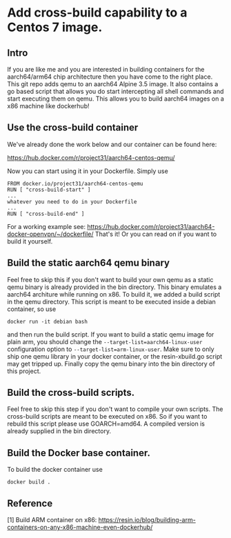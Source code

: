 # Add cross-build capability to a Centos 7 image.

## Intro

If you are like me and you are interested in building containers for the aarch64/arm64 chip architecture then you have come to the right place. This git repo adds qemu to an aarch64 Alpine 3.5 image. It also contains a go based script that allows you do start intercepting all shell commands and start executing them on qemu. This allows you to build aarch64 images on a x86 machine like dockerhub!

## Use the cross-build container

We've already done the work below and our container can be found here:

https://hub.docker.com/r/project31/aarch64-centos-qemu/

Now you can start using it in your Dockerfile. Simply use

```
FROM docker.io/project31/aarch64-centos-qemu
RUN [ "cross-build-start" ]
...
whatever you need to do in your Dockerfile
...
RUN [ "cross-build-end" ]
```

For a working example see: https://hub.docker.com/r/project31/aarch64-docker-openvpn/~/dockerfile/
That's it! Or you can read on if you want to build it yourself. 

## Build the static aarch64 qemu binary

Feel free to skip this if you don't want to build your own qemu as a static qemu binary is already provided in the bin directory. This binary emulates a aarch64 architure while running on x86.  To build it, we added a build script in the qemu directory. This script is meant to be executed inside a debian container, so use

```
docker run -it debian bash
```

and then run the build script. If you want to build a static qemu image for plain arm, you should change the `--target-list=aarch64-linux-user` configuration option to `--target-list=arm-linux-user`. Make sure to only ship one qemu library in your docker container, or the resin-xbuild.go script may get tripped up. Finally copy the qemu binary into the bin directory of this project.

## Build the cross-build scripts.

Feel free to skip this step if you don't want to compile your own scripts. The cross-build scripts are meant to be executed on x86. So if you want to rebuild this script please use GOARCH=amd64. A compiled version is already supplied in the bin directory.

## Build the Docker base container.

To build the docker container use

```
docker build . 
```

## Reference

[1] Build ARM container on x86: https://resin.io/blog/building-arm-containers-on-any-x86-machine-even-dockerhub/

